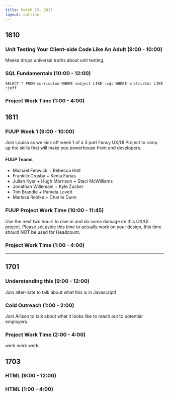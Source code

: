 ```yaml
---
title: March 15, 2017
layout: outline
---
```


## 1610

###  Unit Testing Your Client-side Code Like An Adult (9:00 - 10:00)
Meeka drops universal truths about unit testing.

### SQL Fundamentals (10:00 - 12:00)
`SELECT * FROM curriculum WHERE subject LIKE :sql WHERE instructor LIKE :jeff`

### Project Work Time (1:00 - 4:00)

## 1611

### FUUP Week 1 (9:00 - 10:00)

Join Louisa as we kick off week 1 of a 3 part Fancy UX/UI Project to ramp up the skills that will make you powerhouse front end developers.  

#### FUUP Teams

* Michael Fenwick + Rebecca Holt
* Franklin Crosby + Kenia Farias
* Julian Kyer +  Hugh Morrison + Staci McWilliams
* Jonathan Willemain +  Kyle Zucker
* Tim Brandle  + Pamela Lovett
* Marissa Reinke + Charlie Dunn

### FUUP Project Work Time (10:00 - 11:45)

Use the next two hours to dive in and do some damage on this UX/UI project. Please set aside this time to actually work on your design, this time should NOT be used for Headcount.

### Project Work Time (1:00 - 4:00)

-----------------------------------------------

## 1701

### Understanding this (9:00 - 12:00)

Join alter-nate to talk about what this is in Javascript!

### Cold Outreach (1:00 - 2:00)

Join Allison to talk about what it looks like to reach out to potential employers.

### Project Work Time (2:00 - 4:00)

werk werk werk.

## 1703

### HTML (9:00 - 12:00)

### HTML (1:00 - 4:00)

